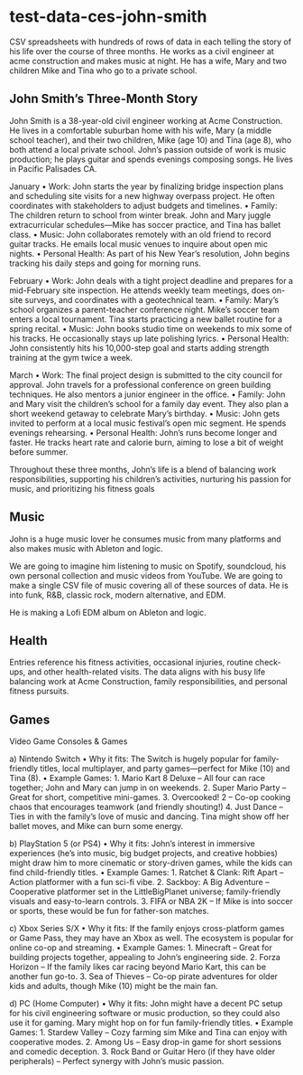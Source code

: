 # test-data-ces-john-smith

CSV spreadsheets with hundreds of rows of data in each telling the story of his life over the course of three months. He works as a civil engineer at acme construction and makes music at night. He has a wife, Mary and two children Mike and Tina who go to a private school.

## John Smith’s Three-Month Story

John Smith is a 38-year-old civil engineer working at Acme Construction. He lives in a comfortable suburban home with his wife, Mary (a middle school teacher), and their two children, Mike (age 10) and Tina (age 8), who both attend a local private school. John’s passion outside of work is music production; he plays guitar and spends evenings composing songs. He lives in Pacific Palisades CA.

January
	•	Work: John starts the year by finalizing bridge inspection plans and scheduling site visits for a new highway overpass project. He often coordinates with stakeholders to adjust budgets and timelines.
	•	Family: The children return to school from winter break. John and Mary juggle extracurricular schedules—Mike has soccer practice, and Tina has ballet class.
	•	Music: John collaborates remotely with an old friend to record guitar tracks. He emails local music venues to inquire about open mic nights.
	•	Personal Health: As part of his New Year’s resolution, John begins tracking his daily steps and going for morning runs.

February
	•	Work: John deals with a tight project deadline and prepares for a mid-February site inspection. He attends weekly team meetings, does on-site surveys, and coordinates with a geotechnical team.
	•	Family: Mary’s school organizes a parent-teacher conference night. Mike’s soccer team enters a local tournament. Tina starts practicing a new ballet routine for a spring recital.
	•	Music: John books studio time on weekends to mix some of his tracks. He occasionally stays up late polishing lyrics.
	•	Personal Health: John consistently hits his 10,000-step goal and starts adding strength training at the gym twice a week.

March
	•	Work: The final project design is submitted to the city council for approval. John travels for a professional conference on green building techniques. He also mentors a junior engineer in the office.
	•	Family: John and Mary visit the children’s school for a family day event. They also plan a short weekend getaway to celebrate Mary’s birthday.
	•	Music: John gets invited to perform at a local music festival’s open mic segment. He spends evenings rehearsing.
	•	Personal Health: John’s runs become longer and faster. He tracks heart rate and calorie burn, aiming to lose a bit of weight before summer.

Throughout these three months, John’s life is a blend of balancing work responsibilities, supporting his children’s activities, nurturing his passion for music, and prioritizing his fitness goals

## Music

John is a huge music lover he consumes music from many platforms and also makes music with Ableton and logic. 

We are going to imagine him listening to music on Spotify, soundcloud, his own personal collection and music videos from YouTube. We are going to make a single CSV file of music covering all of these sources of data. He is into funk, R&B, classic rock, modern alternative, and EDM.

He is making a Lofi EDM album on Ableton and logic. 

## Health

Entries reference his fitness activities, occasional injuries, routine check-ups, and other health-related visits. The data aligns with his busy life balancing work at Acme Construction, family responsibilities, and personal fitness pursuits.

## Games

Video Game Consoles & Games

a) Nintendo Switch
	•	Why it fits: The Switch is hugely popular for family-friendly titles, local multiplayer, and party games—perfect for Mike (10) and Tina (8).
	•	Example Games:
	1.	Mario Kart 8 Deluxe – All four can race together; John and Mary can jump in on weekends.
	2.	Super Mario Party – Great for short, competitive mini-games.
	3.	Overcooked! 2 – Co-op cooking chaos that encourages teamwork (and friendly shouting!)
	4.	Just Dance – Ties in with the family’s love of music and dancing. Tina might show off her ballet moves, and Mike can burn some energy.

b) PlayStation 5 (or PS4)
	•	Why it fits: John’s interest in immersive experiences (he’s into music, big budget projects, and creative hobbies) might draw him to more cinematic or story-driven games, while the kids can find child-friendly titles.
	•	Example Games:
	1.	Ratchet & Clank: Rift Apart – Action platformer with a fun sci-fi vibe.
	2.	Sackboy: A Big Adventure – Cooperative platformer set in the LittleBigPlanet universe; family-friendly visuals and easy-to-learn controls.
	3.	FIFA or NBA 2K – If Mike is into soccer or sports, these would be fun for father-son matches.

c) Xbox Series S/X
	•	Why it fits: If the family enjoys cross-platform games or Game Pass, they may have an Xbox as well. The ecosystem is popular for online co-op and streaming.
	•	Example Games:
	1.	Minecraft – Great for building projects together, appealing to John’s engineering side.
	2.	Forza Horizon – If the family likes car racing beyond Mario Kart, this can be another fun go-to.
	3.	Sea of Thieves – Co-op pirate adventures for older kids and adults, though Mike (10) might be the main fan.

d) PC (Home Computer)
	•	Why it fits: John might have a decent PC setup for his civil engineering software or music production, so they could also use it for gaming. Mary might hop on for fun family-friendly titles.
	•	Example Games:
	1.	Stardew Valley – Cozy farming sim Mike and Tina can enjoy with cooperative modes.
	2.	Among Us – Easy drop-in game for short sessions and comedic deception.
	3.	Rock Band or Guitar Hero (if they have older peripherals) – Perfect synergy with John’s music passion.

